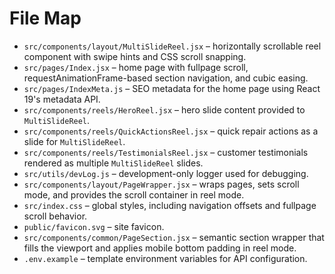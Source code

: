 # File Map

- `src/components/layout/MultiSlideReel.jsx` – horizontally scrollable reel component with swipe hints and CSS scroll snapping.
- `src/pages/Index.jsx` – home page with fullpage scroll, requestAnimationFrame-based section navigation, and cubic easing.
- `src/pages/IndexMeta.js` – SEO metadata for the home page using React 19's metadata API.
- `src/components/reels/HeroReel.jsx` – hero slide content provided to `MultiSlideReel`.
- `src/components/reels/QuickActionsReel.jsx` – quick repair actions as a slide for `MultiSlideReel`.
- `src/components/reels/TestimonialsReel.jsx` – customer testimonials rendered as multiple `MultiSlideReel` slides.
- `src/utils/devLog.js` – development-only logger used for debugging.
- `src/components/layout/PageWrapper.jsx` – wraps pages, sets scroll mode, and provides the scroll container in reel mode.
- `src/index.css` – global styles, including navigation offsets and fullpage scroll behavior.
- `public/favicon.svg` – site favicon.
- `src/components/common/PageSection.jsx` – semantic section wrapper that fills the viewport and applies mobile bottom padding in reel mode.
- `.env.example` – template environment variables for API configuration.

